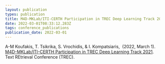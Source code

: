 ```yaml
---
layout: publication
types: publication
title: M4D-MKLab/ITI-CERTH Participation in TREC Deep Learning Track 2021
date: 2022-03-01T08:33:12.283Z
tags: conference_publications
publication_date: 2022-03-01
---
```

A-Μ Koufakis, T. Tsikrika, S. Vrochidis, & I. Kompatsiaris,  (2022, March 1). [M4D-MKLab/ITI-CERTH Participation in TREC Deep Learning Track 2021](https://trec.nist.gov/pubs/trec30/papers/CERTH_ITI_M4D-DL.pdf). Text REtrieval Conference (TREC).